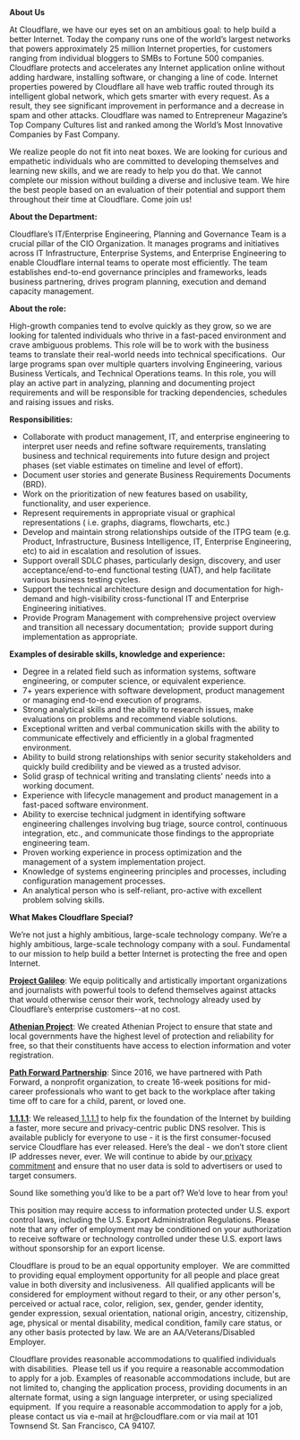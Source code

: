 <div class="content-intro">
	<div><strong>About Us</strong></div>
	<div>
		<p><span style="font-weight: 400;">At Cloudflare, we have our eyes set on an ambitious goal: to help build a better Internet. Today the company runs one of the world’s largest networks that powers approximately 25 million Internet properties, for customers ranging from individual bloggers to SMBs to Fortune 500 companies. Cloudflare protects and accelerates any Internet application online without adding hardware, installing software, or changing a line of code. Internet properties powered by Cloudflare all have web traffic routed through its intelligent global network, which gets smarter with every request. As a result, they see significant improvement in performance and a decrease in spam and other attacks. Cloudflare was named to Entrepreneur Magazine’s Top Company Cultures list and ranked among the World’s Most Innovative Companies by Fast Company.</span><span style="font-weight: 400;">&nbsp;</span></p>
		<p><span style="font-weight: 400;">We realize people do not fit into neat boxes. We are looking for curious and empathetic individuals who are committed to developing themselves and learning new skills, and we are ready to help you do that. We cannot complete our mission without building a diverse and inclusive team. We hire the best people based on an evaluation of their potential and support them throughout their time at Cloudflare. Come join us!&nbsp;</span></p>
	</div>
</div>
<p><strong>About the Department:</strong></p>
<p><span style="font-weight: 400;">Cloudflare’s IT/Enterprise Engineering, Planning and Governance Team is a crucial pillar of the CIO Organization. It manages programs and initiatives across IT Infrastructure, Enterprise Systems, and Enterprise Engineering to enable Cloudflare internal teams to operate most efficiently. The team establishes end-to-end governance principles and frameworks, leads business partnering, drives program planning, execution and demand capacity management.&nbsp;</span></p>
<p><strong>About the role:</strong></p>
<p><span style="font-weight: 400;">High-growth companies tend to evolve quickly as they grow, so we are looking for talented individuals who thrive in a fast-paced environment and crave ambiguous problems. This role will be to work with the business teams to translate their real-world needs into technical specifications.&nbsp; Our large programs span over multiple quarters involving Engineering, various Business Verticals, and Technical Operations teams. In this role, you will play an active part in analyzing, planning and documenting project requirements and will be responsible for tracking dependencies, schedules and raising issues and risks.&nbsp;&nbsp;</span></p>
<p><strong>Responsibilities:</strong></p>
<ul>
	<li style="font-weight: 400;"><span style="font-weight: 400;">Collaborate with product management, IT, and enterprise engineering to interpret user needs and refine software requirements, translating business and technical requirements into future design and project phases (set viable estimates on timeline and level of effort).</span></li>
	<li style="font-weight: 400;"><span style="font-weight: 400;">Document user stories and generate Business Requirements Documents (BRD).</span></li>
	<li style="font-weight: 400;"><span style="font-weight: 400;">Work on the prioritization of new features based on usability, functionality, and user experience.</span></li>
	<li style="font-weight: 400;"><span style="font-weight: 400;">Represent requirements in appropriate visual or graphical representations ( i.e. graphs, diagrams, flowcharts, etc.)</span></li>
	<li style="font-weight: 400;"><span style="font-weight: 400;">Develop and maintain strong relationships outside of the ITPG team (e.g. Product, Infrastructure, Business Intelligence, IT, Enterprise Engineering, etc) to aid in escalation and resolution of issues.</span></li>
	<li style="font-weight: 400;"><span style="font-weight: 400;">Support overall SDLC phases, particularly design, discovery, and user acceptance/end-to-end functional testing (UAT), and help facilitate various business testing cycles.&nbsp;</span></li>
	<li style="font-weight: 400;"><span style="font-weight: 400;">Support the technical architecture design and documentation for high-demand and high-visibility cross-functional IT and Enterprise Engineering initiatives.</span></li>
	<li style="font-weight: 400;"><span style="font-weight: 400;">Provide Program Management with comprehensive project overview and transition all necessary documentation;&nbsp; provide support during implementation as appropriate.</span></li>
</ul>
<p><strong>Examples of desirable skills, knowledge and experience:&nbsp;</strong></p>
<ul>
	<li style="font-weight: 400;"><span style="font-weight: 400;">Degree in a related field such as information systems, software engineering, or computer science, or equivalent experience.</span></li>
	<li style="font-weight: 400;"><span style="font-weight: 400;">7+ years experience with software development, product management or managing end-to-end execution of programs.</span></li>
	<li style="font-weight: 400;"><span style="font-weight: 400;">Strong analytical skills and the ability to research issues, make evaluations on problems and recommend viable solutions.</span></li>
	<li style="font-weight: 400;"><span style="font-weight: 400;">Exceptional written and verbal communication skills with the ability to communicate effectively and efficiently in a global fragmented environment.</span></li>
	<li style="font-weight: 400;"><span style="font-weight: 400;">Ability to build strong relationships with senior security stakeholders and quickly build credibility and be viewed as a trusted advisor.</span></li>
	<li style="font-weight: 400;"><span style="font-weight: 400;">Solid grasp of technical writing and translating clients' needs into a working document.</span></li>
	<li style="font-weight: 400;"><span style="font-weight: 400;">Experience with lifecycle management and product management in a fast-paced software environment.</span></li>
	<li style="font-weight: 400;"><span style="font-weight: 400;">Ability to exercise technical judgment in identifying software engineering challenges involving bug triage, source control, continuous integration, etc., and communicate those findings to the appropriate engineering team.&nbsp;&nbsp;</span></li>
	<li style="font-weight: 400;"><span style="font-weight: 400;">Proven working experience in process optimization and the management of a system implementation project.</span></li>
	<li style="font-weight: 400;"><span style="font-weight: 400;">Knowledge of systems engineering principles and processes, including configuration management processes.</span></li>
	<li style="font-weight: 400;"><span style="font-weight: 400;">An analytical person who is self-reliant, pro-active with excellent problem solving skills.</span></li>
</ul>
<div class="content-conclusion">
	<p><strong>What Makes Cloudflare Special?</strong></p>
	<p><span style="font-weight: 400;">We’re not just a highly ambitious, large-scale technology company. We’re a highly ambitious, large-scale technology company with a soul. Fundamental to our mission to help build a better Internet is protecting the free and open Internet.</span></p>
	<p><a href="https://blog.cloudflare.com/protecting-free-expression-online/"><strong>Project Galileo</strong></a><span style="font-weight: 400;">: We equip politically and artistically important organizations and journalists with powerful tools to defend themselves against attacks that would otherwise censor their work, technology already used by Cloudflare’s enterprise customers--at no cost.</span></p>
	<p><strong><a href="https://www.cloudflare.com/athenian/">Athenian Project</a></strong><span style="font-weight: 400;">: We created Athenian Project to ensure that state and local governments have the highest level of protection and reliability for free, so that their constituents have access to election information and voter registration.</span></p>
	<p><a href="https://blog.cloudflare.com/tag/path-forward/"><strong>Path Forward Partnership</strong></a><span style="font-weight: 400;">: Since 2016, we have partnered with Path Forward, a nonprofit organization, to create 16-week positions for mid-career professionals who want to get back to the workplace after taking time off to care for a child, parent, or loved one.</span></p>
	<p><a href="https://1.1.1.1/"><strong>1.1.1.1</strong></a><span style="font-weight: 400;">: We released</span><a href="https://1.1.1.1/"> <span style="font-weight: 400;">1.1.1.1</span></a><span style="font-weight: 400;"> to help fix the foundation of the Internet by building a faster, more secure and privacy-centric public DNS resolver. This is available publicly for everyone to use - it is the first consumer-focused service Cloudflare has ever released. Here’s the deal - we don’t store client IP addresses never, ever. We will continue to abide by our</span><a href="https://developers.cloudflare.com/1.1.1.1/privacy/public-dns-resolver"> privacy commitment</a><span style="font-weight: 400;"> and ensure that no user data is sold to advertisers or used to target consumers.</span></p>
	<p><span style="font-weight: 400;">Sound like something you’d like to be a part of? We’d love to hear from you!</span></p>
	<p><span style="font-weight: 400;">This position may require access to information protected under U.S. export control laws, including the U.S. Export Administration Regulations. Please note that any offer of employment may be conditioned on your authorization to receive software or technology controlled under these U.S. export laws without sponsorship for an export license.</span></p>
	<p><span style="font-weight: 400;">Cloudflare is proud to be an equal opportunity employer. &nbsp;We are committed to providing equal employment opportunity for all people and place great value in both diversity and inclusiveness. &nbsp;All qualified applicants will be considered for employment without regard to their, or any other person's, perceived or actual</span> <span style="font-weight: 400;">race, color, religion, sex, gender, gender identity, gender expression, sexual orientation, national origin, ancestry, citizenship, age, physical or mental disability, medical condition, family care status, or any other basis protected by law. </span><span style="font-weight: 400;">We are an AA/Veterans/Disabled Employer.</span></p>
	<p><span style="font-weight: 400;">Cloudflare provides reasonable accommodations to qualified individuals with disabilities. &nbsp;Please tell us if you require a reasonable accommodation to apply for a job. Examples of reasonable accommodations include, but are not limited to, changing the application process, providing documents in an alternate format, using a sign language interpreter, or using specialized equipment. &nbsp;If you require a reasonable accommodation to apply for a job, please contact us via e-mail at </span><span style="font-weight: 400;">hr@cloudflare.com</span><span style="font-weight: 400;"> or via mail at 101 Townsend St. San Francisco, CA 94107.</span></p>
</div>